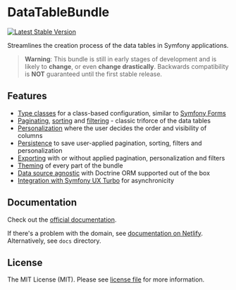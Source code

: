 # DataTableBundle

[![Latest Stable Version](http://poser.pugx.org/kreyu/data-table-bundle/v)](https://packagist.org/packages/kreyu/data-table-bundle)

Streamlines the creation process of the data tables in Symfony applications.

> **Warning**: This bundle is still in early stages of development and is likely to **change**, or even **change drastically**.
> Backwards compatibility is **NOT** guaranteed until the first stable release.

## Features

- [Type classes](https://data-table-bundle.swroblewski.pl/features/type-classes) for a class-based configuration, similar to [Symfony Forms](https://symfony.com/doc/current/forms.html)
- [Paginating](https://data-table-bundle.swroblewski.pl/features/pagination), [sorting](https://data-table-bundle.swroblewski.pl/features/sorting) and [filtering](https://data-table-bundle.swroblewski.pl/features/filtering) - classic triforce of the data tables
- [Personalization](https://data-table-bundle.swroblewski.pl/features/personalization) where the user decides the order and visibility of columns
- [Persistence](https://data-table-bundle.swroblewski.pl/features/persistence) to save user-applied pagination, sorting, filters and personalization
- [Exporting](https://data-table-bundle.swroblewski.pl/features/exporting) with or without applied pagination, personalization and filters
- [Theming](https://data-table-bundle.swroblewski.pl/features/theming) of every part of the bundle
- [Data source agnostic](https://data-table-bundle.swroblewski.pl/features/proxy-queries) with Doctrine ORM supported out of the box
- [Integration with Symfony UX Turbo](https://data-table-bundle.swroblewski.pl/features/symfony-ux-turbo) for asynchronicity

## Documentation

Check out the [official documentation](https://data-table-bundle.swroblewski.pl).  

If there's a problem with the domain, see [documentation on Netlify](https://incomparable-halva-a2f805.netlify.app/).
Alternatively, see `docs` directory.

## License

The MIT License (MIT). Please see [license file](LICENSE) for more information.
